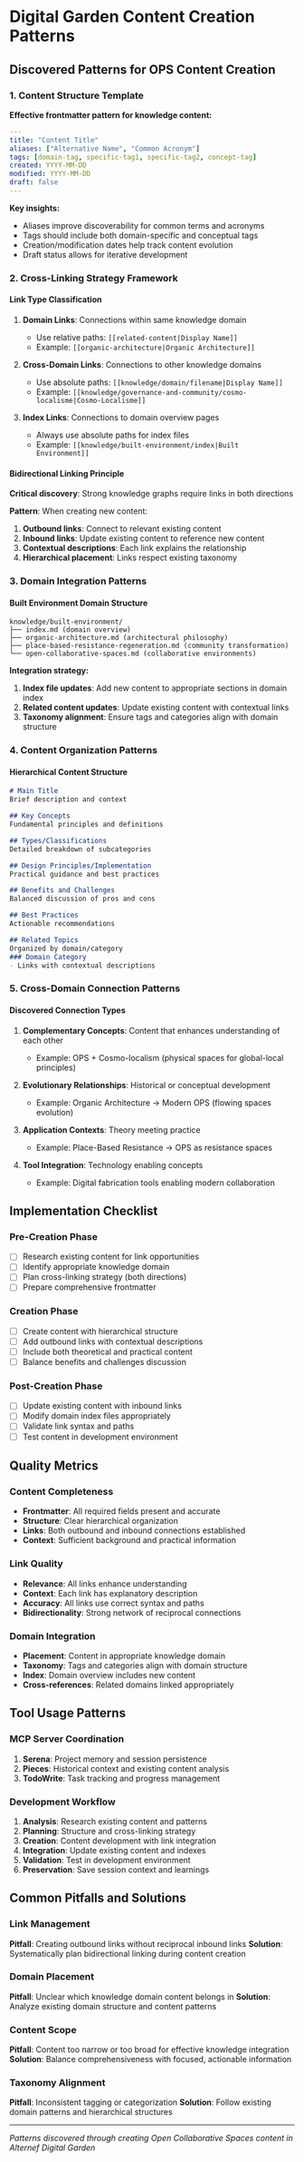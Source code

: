 # Digital Garden Content Creation Patterns

## Discovered Patterns for OPS Content Creation

### 1. Content Structure Template
**Effective frontmatter pattern for knowledge content:**
```yaml
---
title: "Content Title"
aliases: ["Alternative Name", "Common Acronym"]
tags: [domain-tag, specific-tag1, specific-tag2, concept-tag]
created: YYYY-MM-DD
modified: YYYY-MM-DD
draft: false
---
```

**Key insights:**
- Aliases improve discoverability for common terms and acronyms
- Tags should include both domain-specific and conceptual tags
- Creation/modification dates help track content evolution
- Draft status allows for iterative development

### 2. Cross-Linking Strategy Framework

#### Link Type Classification
1. **Domain Links**: Connections within same knowledge domain
   - Use relative paths: `[[related-content|Display Name]]`
   - Example: `[[organic-architecture|Organic Architecture]]`

2. **Cross-Domain Links**: Connections to other knowledge domains
   - Use absolute paths: `[[knowledge/domain/filename|Display Name]]`
   - Example: `[[knowledge/governance-and-community/cosmo-localisme|Cosmo-Localisme]]`

3. **Index Links**: Connections to domain overview pages
   - Always use absolute paths for index files
   - Example: `[[knowledge/built-environment/index|Built Environment]]`

#### Bidirectional Linking Principle
**Critical discovery**: Strong knowledge graphs require links in both directions

**Pattern**: When creating new content:
1. **Outbound links**: Connect to relevant existing content
2. **Inbound links**: Update existing content to reference new content
3. **Contextual descriptions**: Each link explains the relationship
4. **Hierarchical placement**: Links respect existing taxonomy

### 3. Domain Integration Patterns

#### Built Environment Domain Structure
```
knowledge/built-environment/
├── index.md (domain overview)
├── organic-architecture.md (architectural philosophy)
├── place-based-resistance-regeneration.md (community transformation)
└── open-collaborative-spaces.md (collaborative environments)
```

**Integration strategy:**
1. **Index file updates**: Add new content to appropriate sections in domain index
2. **Related content updates**: Update existing content with contextual links
3. **Taxonomy alignment**: Ensure tags and categories align with domain structure

### 4. Content Organization Patterns

#### Hierarchical Content Structure
```markdown
# Main Title
Brief description and context

## Key Concepts
Fundamental principles and definitions

## Types/Classifications
Detailed breakdown of subcategories

## Design Principles/Implementation
Practical guidance and best practices

## Benefits and Challenges
Balanced discussion of pros and cons

## Best Practices
Actionable recommendations

## Related Topics
Organized by domain/category
### Domain Category
- Links with contextual descriptions
```

### 5. Cross-Domain Connection Patterns

#### Discovered Connection Types
1. **Complementary Concepts**: Content that enhances understanding of each other
   - Example: OPS + Cosmo-localism (physical spaces for global-local principles)

2. **Evolutionary Relationships**: Historical or conceptual development
   - Example: Organic Architecture → Modern OPS (flowing spaces evolution)

3. **Application Contexts**: Theory meeting practice
   - Example: Place-Based Resistance → OPS as resistance spaces

4. **Tool Integration**: Technology enabling concepts
   - Example: Digital fabrication tools enabling modern collaboration

## Implementation Checklist

### Pre-Creation Phase
- [ ] Research existing content for link opportunities
- [ ] Identify appropriate knowledge domain
- [ ] Plan cross-linking strategy (both directions)
- [ ] Prepare comprehensive frontmatter

### Creation Phase
- [ ] Create content with hierarchical structure
- [ ] Add outbound links with contextual descriptions
- [ ] Include both theoretical and practical content
- [ ] Balance benefits and challenges discussion

### Post-Creation Phase
- [ ] Update existing content with inbound links
- [ ] Modify domain index files appropriately
- [ ] Validate link syntax and paths
- [ ] Test content in development environment

## Quality Metrics

### Content Completeness
- **Frontmatter**: All required fields present and accurate
- **Structure**: Clear hierarchical organization
- **Links**: Both outbound and inbound connections established
- **Context**: Sufficient background and practical information

### Link Quality
- **Relevance**: All links enhance understanding
- **Context**: Each link has explanatory description
- **Accuracy**: All links use correct syntax and paths
- **Bidirectionality**: Strong network of reciprocal connections

### Domain Integration
- **Placement**: Content in appropriate knowledge domain
- **Taxonomy**: Tags and categories align with domain structure
- **Index**: Domain overview includes new content
- **Cross-references**: Related domains linked appropriately

## Tool Usage Patterns

### MCP Server Coordination
1. **Serena**: Project memory and session persistence
2. **Pieces**: Historical context and existing content analysis
3. **TodoWrite**: Task tracking and progress management

### Development Workflow
1. **Analysis**: Research existing content and patterns
2. **Planning**: Structure and cross-linking strategy
3. **Creation**: Content development with link integration
4. **Integration**: Update existing content and indexes
5. **Validation**: Test in development environment
6. **Preservation**: Save session context and learnings

## Common Pitfalls and Solutions

### Link Management
**Pitfall**: Creating outbound links without reciprocal inbound links
**Solution**: Systematically plan bidirectional linking during content creation

### Domain Placement
**Pitfall**: Unclear which knowledge domain content belongs in
**Solution**: Analyze existing domain structure and content patterns

### Content Scope
**Pitfall**: Content too narrow or too broad for effective knowledge integration
**Solution**: Balance comprehensiveness with focused, actionable information

### Taxonomy Alignment
**Pitfall**: Inconsistent tagging or categorization
**Solution**: Follow existing domain patterns and hierarchical structures

---
*Patterns discovered through creating Open Collaborative Spaces content in Alternef Digital Garden*